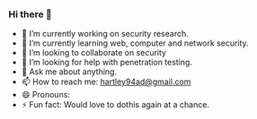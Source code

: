 ### Hi there 👋

- 🔭 I’m currently working on security research.
- 🌱 I’m currently learning web, computer and network security.
- 👯 I’m looking to collaborate on security
- 🤔 I’m looking for help with penetration testing.
- 💬 Ask me about anything.
- 📫 How to reach me: hartley94ad@gmail.com
- 😄 Pronouns: 
- ⚡ Fun fact: Would love to dothis again at a chance.
